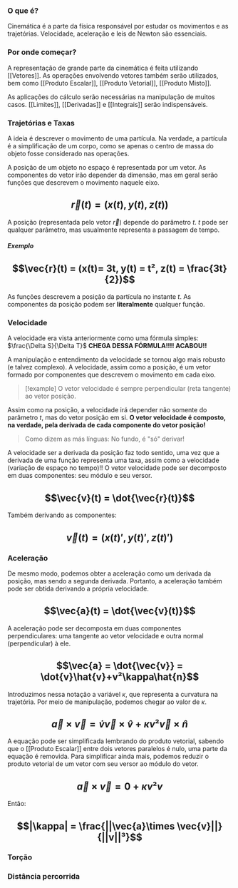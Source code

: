 ### O que é?
Cinemática é a parte da física responsável por estudar os movimentos e as trajetórias.
Velocidade, aceleração e leis de Newton são essenciais.

### Por onde começar?
A representação de grande parte da cinemática é feita utilizando [[Vetores]].
As operações envolvendo vetores também serão utilizados, bem como  [[Produto Escalar]], [[Produto Vetorial]], [[Produto Misto]].

As aplicações do cálculo serão necessárias na manipulação de muitos casos. [[Limites]], [[Derivadas]] e [[Integrais]] serão indispensáveis.

### Trajetórias e Taxas
A ideia é descrever o movimento de uma partícula. Na verdade, a partícula é a simplificação de um corpo, como se apenas o centro de massa do objeto fosse considerado nas operações.

A posição de um objeto no espaço é representada por um vetor. As componentes do vetor irão depender da dimensão, mas em geral serão funções que descrevem o movimento naquele eixo.
## $$\vec{r}(t) = (x(t), y(t), z(t))$$
A posição (representada pelo vetor $\vec{r}$) depende do parâmetro $t$.
$t$ pode ser qualquer parâmetro, mas usualmente representa a passagem de tempo.

##### Exemplo
## $$\vec{r}(t) = (x(t)= 3t, y(t) = t², z(t) = \frac{3t}{2})$$
As funções descrevem a posição da partícula no instante $t$.
As componentes da posição podem ser **literalmente** qualquer função.

### Velocidade
A velocidade era vista anteriormente como uma fórmula simples: $\frac{\Delta S}{\Delta T}$
**CHEGA DESSA FÓRMULA!!!! ACABOU!!**

A manipulação e entendimento da velocidade se tornou algo mais robusto (e talvez complexo).
A velocidade, assim como a posição, é um vetor formado por componentes que descrevem o movimento em cada eixo.

>[!example] O vetor velocidade é sempre perpendicular (reta tangente) ao vetor posição.

Assim como na posição, a velocidade irá depender não somente do parâmetro $t$, mas do vetor posição em si.
**O vetor velocidade é composto, na verdade, pela derivada de cada componente do vetor posição!**

> Como dizem as más línguas: No fundo, é "só" derivar!

A velocidade ser a derivada da posição faz todo sentido, uma vez que a derivada de uma função representa uma taxa, assim como a velocidade (variação de espaço no tempo)!!
O vetor velocidade pode ser decomposto em duas componentes: seu módulo e seu versor.
## $$\vec{v}(t) = \dot{\vec{r}(t)}$$
Também derivando as componentes:
## $$\vec{v}(t) = (x(t)', y(t)', z(t)')$$

### Aceleração
De mesmo modo, podemos obter a aceleração como um derivada da posição, mas sendo a segunda derivada. Portanto, a aceleração também pode ser obtida derivando a própria velocidade.
## $$\vec{a}(t) = \dot{\vec{v}(t)}$$
A aceleração pode ser decomposta em duas componentes perpendiculares: uma tangente ao vetor velocidade e outra normal (perpendicular) à ele.
## $$\vec{a} = \dot{\vec{v}} = \dot{v}\hat{v}+v²\kappa\hat{n}$$
Introduzimos nessa notação a variável $\kappa$, que representa a curvatura na trajetória.
Por meio de manipulação, podemos chegar ao valor de $\kappa$.

## $$ \vec{a} \times \vec{v} = \dot{v}\vec{v}\times\hat{v}+\kappa v²\vec{v}\times \hat{n}$$
A equação pode ser simplificada lembrando do produto vetorial, sabendo que o [[Produto Escalar]] entre dois vetores paralelos é nulo, uma parte da equação é removida.
Para simplificar ainda mais, podemos reduzir o produto vetorial de um vetor com seu versor ao módulo do vetor.

## $$\vec{a} \times \vec{v} = 0+\kappa v²v$$
Então:
## $$|\kappa| = \frac{||\vec{a}\times \vec{v}||}{||v||³}$$
### Torção



### Distância percorrida

